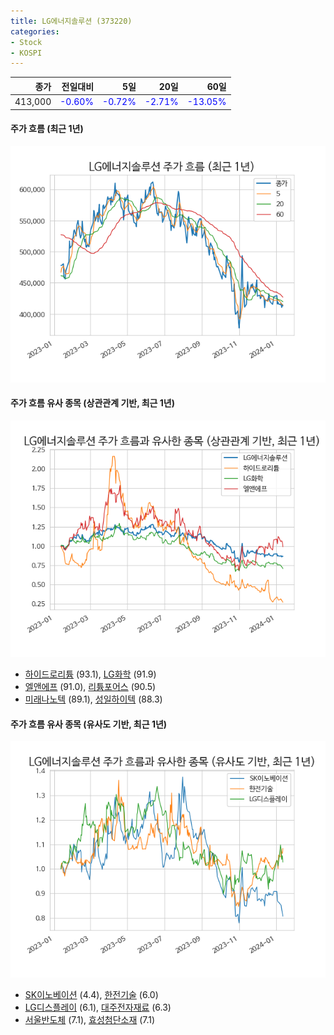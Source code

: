 ```yaml
---
title: LG에너지솔루션 (373220)
categories:
- Stock
- KOSPI
---
```


|종가|전일대비|5일|20일|60일|
|---:|-------:|--:|---:|---:|
|413,000|<span style="color: blue">-0.60%</span>|<span style="color: blue">-0.72%</span>|<span style="color: blue">-2.71%</span>|<span style="color: blue">-13.05%</span>|

<!-- more -->

#### 주가 흐름 (최근 1년)
![373220](/assets/images/stock/373220.png)


#### 주가 흐름 유사 종목 (상관관계 기반, 최근 1년)
![373220](/assets/images/stock/373220_corr.png)
- [하이드로리튬](/101670/) (93.1), [LG화학](/051910/) (91.9)
- [엘앤에프](/066970/) (91.0), [리튬포어스](/073570/) (90.5)
- [미래나노텍](/095500/) (89.1), [성일하이텍](/365340/) (88.3)


#### 주가 흐름 유사 종목 (유사도 기반, 최근 1년)
![373220](/assets/images/stock/373220_sim.png)
- [SK이노베이션](/096770/) (4.4), [한전기술](/052690/) (6.0)
- [LG디스플레이](/034220/) (6.1), [대주전자재료](/078600/) (6.3)
- [서울반도체](/046890/) (7.1), [효성첨단소재](/298050/) (7.1)